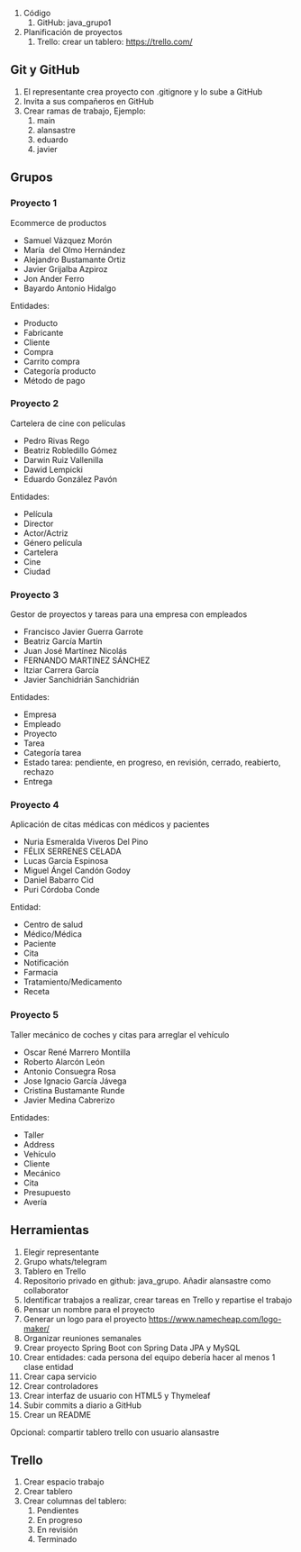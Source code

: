 
1. Código
	1. GitHub: java_grupo1
2. Planificación de proyectos
	1. Trello: crear un tablero: https://trello.com/

## Git y GitHub

1. El representante crea proyecto con .gitignore y lo sube a GitHub
2. Invita a sus compañeros en GitHub
3. Crear ramas de trabajo, Ejemplo:
	1. main
	2. alansastre
	3. eduardo
	4. javier


## Grupos


### Proyecto 1

Ecommerce de productos

* Samuel Vázquez Morón
* María  del Olmo Hernández
* Alejandro Bustamante Ortiz
* Javier Grijalba Azpiroz
* Jon Ander Ferro
* Bayardo Antonio Hidalgo

Entidades:
* Producto
* Fabricante
* Cliente
* Compra
* Carrito compra
* Categoría producto
* Método de pago


### Proyecto 2

Cartelera de cine con películas

- Pedro Rivas Rego
- Beatriz Robledillo Gómez
- Darwin Ruiz Vallenilla
- Dawid Lempicki
- Eduardo González Pavón

Entidades:
* Película
* Director
* Actor/Actriz
* Género película
* Cartelera
* Cine
* Ciudad

### Proyecto 3

Gestor de proyectos y tareas para una empresa con empleados

- Francisco Javier Guerra Garrote
- Beatriz García Martín
- Juan José Martínez Nicolás
- FERNANDO MARTINEZ SÁNCHEZ
- Itziar Carrera García
- Javier Sanchidrián Sanchidrián

Entidades:
* Empresa
* Empleado
* Proyecto
* Tarea
* Categoría tarea
* Estado tarea: pendiente, en progreso, en revisión, cerrado, reabierto, rechazo
* Entrega


### Proyecto 4

Aplicación de citas médicas con médicos y pacientes

- Nuria Esmeralda Viveros Del Pino
- FÉLIX SERRENES CELADA
- Lucas García Espinosa
- Miguel Ángel Candón Godoy
- Daniel Babarro Cid
- Puri Córdoba Conde

Entidad:
* Centro de salud
* Médico/Médica
* Paciente
* Cita
* Notificación
* Farmacia
* Tratamiento/Medicamento
* Receta


### Proyecto 5

Taller mecánico de coches y citas para arreglar el vehículo

* Oscar René Marrero Montilla
* Roberto Alarcón León
* Antonio Consuegra Rosa
* Jose Ignacio García Jávega
* Cristina Bustamante Runde
* Javier Medina Cabrerizo

Entidades:
* Taller
* Address
* Vehículo
* Cliente
* Mecánico
* Cita
* Presupuesto
* Avería


## Herramientas

1. Elegir representante
2. Grupo whats/telegram
3. Tablero en Trello
4. Repositorio privado en github: java_grupo. Añadir alansastre como collaborator
5. Identificar trabajos a realizar, crear tareas en Trello y repartise el trabajo
6. Pensar un nombre para el proyecto
7. Generar un logo para el proyecto https://www.namecheap.com/logo-maker/
8. Organizar reuniones semanales
9. Crear proyecto Spring Boot con Spring Data JPA y MySQL
10. Crear entidades: cada persona del equipo debería hacer al menos 1 clase entidad
11. Crear capa servicio
12. Crear controladores
13. Crear interfaz de usuario con HTML5 y Thymeleaf
14. Subir commits a diario a GitHub
15. Crear un README

Opcional: compartir tablero trello con usuario alansastre

## Trello

1. Crear espacio trabajo
2. Crear tablero
3. Crear columnas del tablero:
	1. Pendientes
	2. En progreso
	3. En revisión
	4. Terminado